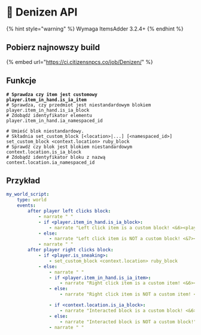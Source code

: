 # 📓 Denizen API

{% hint style="warning" %}
Wymaga ItemsAdder 3.2.4+
{% endhint %}

## Pobierz najnowszy build

{% embed url="https://ci.citizensnpcs.co/job/Denizen/" %}

## Funkcje

<pre class="language-yaml"><code class="lang-yaml"><strong># Sprawdza czy item jest customowy
</strong><strong>player.item_in_hand.is_ia_item
</strong># Sprawdza, czy przedmiot jest niestandardowym blokiem
player.item_in_hand.is_ia_block
# Zdobądź identyfikator elementu
player.item_in_hand.ia_namespaced_id

# Umieść blok niestandardowy.
# Składnia set_custom_block [&#x3C;location>|...] [&#x3C;namespaced_id>]
set_custom_block &#x3C;context.location> ruby_block 
# Sprawdź czy blok jest blokiem niestandardowym
context.location.is_ia_block
# Zdobądź identyfikator bloku z nazwą
context.location.ia_namespaced_id</code></pre>

## Przykład

```yaml
my_world_script:
    type: world
    events:
        after player left clicks block:
            - narrate " "
            - if <player.item_in_hand.is_ia_block>:
                - narrate "Left click item is a custom block! <&6><player.item_in_hand.ia_namespaced_id>"
            - else:
                - narrate "Left click item is NOT a custom block! <&7><player.item_in_hand.material>"
            - narrate " "
        after player right clicks block:
            - if <player.is_sneaking>:
                - set_custom_block <context.location> ruby_block 
            - else:
                - narrate " "
                - if <player.item_in_hand.is_ia_item>:
                    - narrate "Right click item is a custom item! <&6><player.item_in_hand.ia_namespaced_id>"
                - else:
                    - narrate "Right click item is NOT a custom item! <&7><player.item_in_hand.material>"

                - if <context.location.is_ia_block>:
                    - narrate "Interacted block is a custom block! <&6><context.location.ia_namespaced_id>"
                - else:
                    - narrate "Interacted block is NOT a custom block!"
                - narrate " "
```
